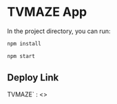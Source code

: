 # TVMAZE App 

In the project directory, you can run:

```sh
npm install
```
```sh
npm start
```
## Deploy Link

TVMAZE` : <>
